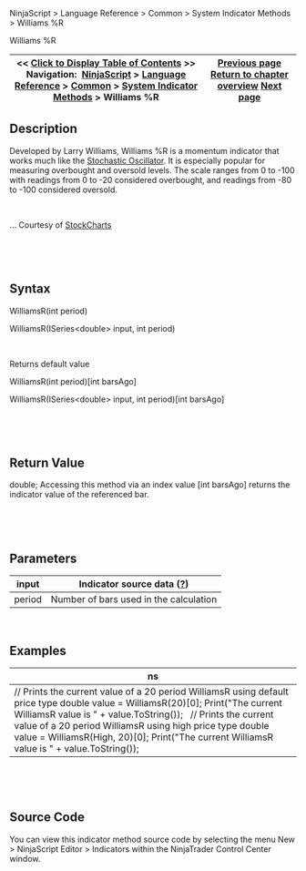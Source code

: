 ﻿


NinjaScript \> Language Reference \> Common \> System Indicator Methods \> Williams %R






















Williams %R







| \<\< [Click to Display Table of Contents](williams_r.md) \>\> **Navigation:**     [NinjaScript](ninjascript.md) \> [Language Reference](language_reference_wip.md) \> [Common](common.md) \> [System Indicator Methods](indicators.md) \> Williams %R | [Previous page](vortex.md) [Return to chapter overview](indicators.md) [Next page](wiseman_alligator.md) |
| --- | --- |











## Description


Developed by Larry Williams, Williams %R is a momentum indicator that works much like the [Stochastic Oscillator](stochastics.md). It is especially popular for measuring overbought and oversold levels. The scale ranges from 0 to \-100 with readings from 0 to \-20 considered overbought, and readings from \-80 to \-100 considered oversold.


 


... Courtesy of [StockCharts](https://school.stockcharts.com/doku.php?id=technical_indicators:williams_r)


 


 


## Syntax


WilliamsR(int period)  

WilliamsR(ISeries\<double\> input, int period)


 


Returns default value  

WilliamsR(int period)\[int barsAgo]  

WilliamsR(ISeries\<double\> input, int period)\[int barsAgo]


 


 


## Return Value


double; Accessing this method via an index value \[int barsAgo] returns the indicator value of the referenced bar.


 


 


## Parameters




| input | Indicator source data ([?](valid_input_data_for_indicator.md)) |
| --- | --- |
| period | Number of bars used in the calculation |



 


## 


## Examples




| ns |
| --- |
| // Prints the current value of a 20 period WilliamsR using default price type double value \= WilliamsR(20)\[0]; Print("The current WilliamsR value is " \+ value.ToString());   // Prints the current value of a 20 period WilliamsR using high price type double value \= WilliamsR(High, 20)\[0]; Print("The current WilliamsR value is " \+ value.ToString()); |



 


 


## Source Code


You can view this indicator method source code by selecting the menu New \> NinjaScript Editor \> Indicators within the NinjaTrader Control Center window.








